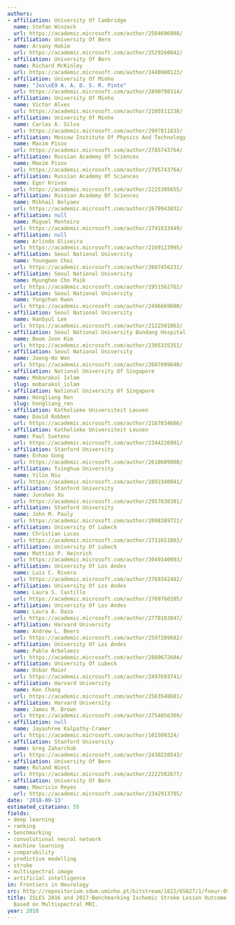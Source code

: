 ```yaml
---
authors:
- affiliation: University Of Cambridge
  name: Stefan Winzeck
  url: https://academic.microsoft.com/author/2504696908/
- affiliation: University Of Bern
  name: Arsany Hakim
  url: https://academic.microsoft.com/author/2529260842/
- affiliation: University Of Bern
  name: Richard McKinley
  url: https://academic.microsoft.com/author/2440900123/
- affiliation: University Of Minho
  name: "Jos\xE9 A. A. D. S. R. Pinto"
  url: https://academic.microsoft.com/author/2890798314/
- affiliation: University Of Minho
  name: Victor Alves
  url: https://academic.microsoft.com/author/2105511238/
- affiliation: University Of Minho
  name: Carlos A. Silva
  url: https://academic.microsoft.com/author/2997811833/
- affiliation: Moscow Institute Of Physics And Technology
  name: Maxim Pisov
  url: https://academic.microsoft.com/author/2785743764/
- affiliation: Russian Academy Of Sciences
  name: Maxim Pisov
  url: https://academic.microsoft.com/author/2785743764/
- affiliation: Russian Academy Of Sciences
  name: Egor Krivov
  url: https://academic.microsoft.com/author/2225305655/
- affiliation: Russian Academy Of Sciences
  name: Mikhail Belyaev
  url: https://academic.microsoft.com/author/2679943032/
- affiliation: null
  name: Miguel Monteiro
  url: https://academic.microsoft.com/author/2791833449/
- affiliation: null
  name: Arlindo Oliveira
  url: https://academic.microsoft.com/author/2169123995/
- affiliation: Seoul National University
  name: Youngwon Choi
  url: https://academic.microsoft.com/author/2607456231/
- affiliation: Seoul National University
  name: Myunghee Cho Paik
  url: https://academic.microsoft.com/author/2951562762/
- affiliation: Seoul National University
  name: Yongchan Kwon
  url: https://academic.microsoft.com/author/2496669600/
- affiliation: Seoul National University
  name: Hanbyul Lee
  url: https://academic.microsoft.com/author/2122501863/
- affiliation: Seoul National University Bundang Hospital
  name: Beom Joon Kim
  url: https://academic.microsoft.com/author/2305335351/
- affiliation: Seoul National University
  name: Joong-Ho Won
  url: https://academic.microsoft.com/author/2607099640/
- affiliation: National University Of Singapore
  name: Mobarakol Islam
  slug: mobarakol_islam
- affiliation: National University Of Singapore
  name: Hongliang Ren
  slug: hongliang_ren
- affiliation: Katholieke Universiteit Leuven
  name: David Robben
  url: https://academic.microsoft.com/author/2167034686/
- affiliation: Katholieke Universiteit Leuven
  name: Paul Suetens
  url: https://academic.microsoft.com/author/2344226991/
- affiliation: Stanford University
  name: Enhao Gong
  url: https://academic.microsoft.com/author/2618609000/
- affiliation: Tsinghua University
  name: Yilin Niu
  url: https://academic.microsoft.com/author/2892340041/
- affiliation: Stanford University
  name: Junshen Xu
  url: https://academic.microsoft.com/author/2957838381/
- affiliation: Stanford University
  name: John M. Pauly
  url: https://academic.microsoft.com/author/2098389721/
- affiliation: University Of Lubeck
  name: Christian Lucas
  url: https://academic.microsoft.com/author/2711651083/
- affiliation: University Of Lubeck
  name: Mattias P. Heinrich
  url: https://academic.microsoft.com/author/2049140093/
- affiliation: University Of Los Andes
  name: Luis C. Rivera
  url: https://academic.microsoft.com/author/2769342482/
- affiliation: University Of Los Andes
  name: Laura S. Castillo
  url: https://academic.microsoft.com/author/2769760205/
- affiliation: University Of Los Andes
  name: Laura A. Daza
  url: https://academic.microsoft.com/author/2770103847/
- affiliation: Harvard University
  name: Andrew L. Beers
  url: https://academic.microsoft.com/author/2597209682/
- affiliation: University Of Los Andes
  name: Pablo Arbelaezs
  url: https://academic.microsoft.com/author/2889672604/
- affiliation: University Of Lubeck
  name: Oskar Maier
  url: https://academic.microsoft.com/author/2497693741/
- affiliation: Harvard University
  name: Ken Chang
  url: https://academic.microsoft.com/author/2563548681/
- affiliation: Harvard University
  name: James M. Brown
  url: https://academic.microsoft.com/author/2754056309/
- affiliation: null
  name: Jayashree Kalpathy-Cramer
  url: https://academic.microsoft.com/author/101509324/
- affiliation: Stanford University
  name: Greg Zaharchuk
  url: https://academic.microsoft.com/author/2430220543/
- affiliation: University Of Bern
  name: Roland Wiest
  url: https://academic.microsoft.com/author/2222582677/
- affiliation: University Of Bern
  name: Mauricio Reyes
  url: https://academic.microsoft.com/author/2342913785/
date: '2018-09-13'
estimated_citations: 55
fields:
- deep learning
- ranking
- benchmarking
- convolutional neural network
- machine learning
- comparability
- predictive modelling
- stroke
- multispectral image
- artificial intelligence
in: Frontiers in Neurology
src: http://repositorium.sdum.uminho.pt/bitstream/1822/65827/1/fneur-09-00679.pdf
title: ISLES 2016 and 2017-Benchmarking Ischemic Stroke Lesion Outcome Prediction
  Based on Multispectral MRI.
year: 2018
---
```

